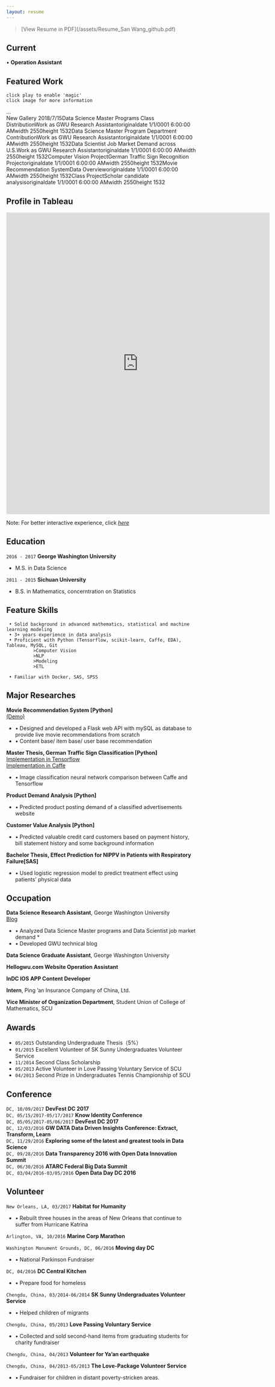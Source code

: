 ```yaml
---
layout: resume
---  
```



>[View Resume in PDF](/assets/Resume_San Wang_github.pdf)  


## Current

•	**Operation Assistant**

## Featured Work 
```
click play to enable 'magic'  
click image for more information
```   
<div id="cp_widget_6ddbbee1-43b7-423a-8ac4-1424eaf31df9">...</div><script type="text/javascript">
var cpo = []; cpo["_object"] ="cp_widget_6ddbbee1-43b7-423a-8ac4-1424eaf31df9"; cpo["_fid"] = "AwEALTuMiWbL";
var _cpmp = _cpmp || []; _cpmp.push(cpo);
(function() { var cp = document.createElement("script"); cp.type = "text/javascript";
cp.async = true; cp.src = "//www.cincopa.com/media-platform/runtime/libasync.js";
var c = document.getElementsByTagName("script")[0];
c.parentNode.insertBefore(cp, c); })(); </script><noscript><span>New Gallery 2018/7/15</span><span>Data Science Master Programs Class  Distribution</span><span>Work as GWU Research Assistant</span><span>originaldate</span><span> 1/1/0001 6:00:00 AM</span><span>width</span><span> 2550</span><span>height</span><span> 1532</span><span>Data Science Master Program Department Contribution</span><span>Work as GWU Research Assistant</span><span>originaldate</span><span> 1/1/0001 6:00:00 AM</span><span>width</span><span> 2550</span><span>height</span><span> 1532</span><span>Data Scientist Job Market Demand across U.S.</span><span>Work as GWU Research Assistant</span><span>originaldate</span><span> 1/1/0001 6:00:00 AM</span><span>width</span><span> 2550</span><span>height</span><span> 1532</span><span>Computer Vision Project</span><span>German Traffic Sign Recognition Project</span><span>originaldate</span><span> 1/1/0001 6:00:00 AM</span><span>width</span><span> 2550</span><span>height</span><span> 1532</span><span>Movie Recommendation System</span><span>Data Overview</span><span>originaldate</span><span> 1/1/0001 6:00:00 AM</span><span>width</span><span> 2550</span><span>height</span><span> 1532</span><span>Class Project</span><span>Scholar candidate analysis</span><span>originaldate</span><span> 1/1/0001 6:00:00 AM</span><span>width</span><span> 2550</span><span>height</span><span> 1532</span></noscript>  

## Profile in Tableau  
<iframe seamless frameborder="0" src="https://public.tableau.com/views/Profile_25/Profile?:embed=yes&:display_count=yes&:showVizHome=no" width = '700' height = '800' scrolling='yes' ></iframe>    

Note: For better interactive experience, click [*here*](https://public.tableau.com/profile/san.wang#!/vizhome/Profile_25/Profile)  

## Education

`2016 - 2017`
 __George Washington University__
* M.S. in Data Science

`2011 - 2015`
__Sichuan University__
* B.S. in Mathematics, concerntration on Statistics 


## Feature Skills    

```
 • Solid background in advanced mathematics, statistical and machine learning modeling 
 • 3+ years experience in data analysis    
 • Proficient with Python (Tensorflow, scikit-learn, Caffe, EDA), Tableau, MySQL, Git  
          >Computer Vision  
          >NLP
          >Modeling  
          >ETL  
   
 • Familiar with Docker, SAS, SPSS  
```


## Major Researches  

**Movie Recommendation System [Python]**  
[(Demo)](https://san-wang.github.io/blog/Movie_Recommender/)                  
* •	Designed and developed a Flask web API with mySQL as database to provide live movie recommendations from scratch
* •	Content base/ item base/ user base recommendation  

**Master Thesis, German Traffic Sign Classification [Python]**
[Implementation in Tensorflow](https://san-wang.github.io/blog/GTSRB_Tensorflow/)   
[Implementation in Caffe](https://san-wang.github.io/blog/GTSRB_Caffe/)  
* •	Image classification neural network comparison between Caffe and Tensorflow

**Product Demand Analysis [Python]**  
* •	Predicted product posting demand of a classified advertisements website 

**Customer Value Analysis [Python]**                                   
* •	Predicted valuable credit card customers based on payment history, bill statement history and some background information  

**Bachelor Thesis, Effect Prediction for NIPPV in Patients with Respiratory Failure[SAS]**              
* •	Used logistic regression model to predict treatment effect using patients’ physical data                                 


## Occupation

__Data Science Research Assistant__, George Washington University   
[Blog](https://dataprograms.gwu.edu/overview/)   
* • Analyzed Data Science Master programs and Data Scientist job market demand  *
* • Developed GWU technical blog

__Data Science Graduate Assistant__, George Washington University 

__Hellogwu.com Website Operation Assistant__

__InDC IOS APP Content Developer__
 
__Intern__, Ping ’an Insurance Company of China, Ltd.

__Vice Minister of Organization Department__, Student Union of College of Mathematics, SCU      


## Awards
* `05/2015` Outstanding Undergraduate Thesis（5%） 
* `01/2015` Excellent Volunteer of SK Sunny Undergraduates Volunteer Service  
* `11/2014` Second Class Scholarship   
* `05/2013` Active Volunteer in Love Passing Voluntary Service of SCU  
* `04/2013` Second Prize in Undergraduates Tennis Championship of SCU


## Conference

`DC, 10/09/2017` **DevFest DC 2017**  
`DC, 05/15/2017-05/17/2017` **Know Identity Conference**  
`DC, 05/05/2017-05/06/2017` **DevFest DC 2017**  
`DC, 12/03/2016` **GW DATA Data Driven Insights Conference: Extract, Transform, Learn**  
`DC, 11/29/2016` **Exploring some of the latest and greatest tools in Data Science**  
`DC, 09/28/2016` **Data Transparency 2016 with Open Data Innovation Summit**  
`DC, 06/30/2016` **ATARC Federal Big Data Summit**  
`DC, 03/04/2016-03/05/2016` **Open Data Day DC 2016**  


## Volunteer

`New Orleans, LA, 03/2017` **Habitat for Humanity**	                                             
* •	Rebuilt three houses in the areas of New Orleans that continue to suffer from Hurricane Katrina


`Arlington, VA, 10/2016` **Marine Corp Marathon**	                                                        


`Washington Monument Grounds, DC, 06/2016` **Moving day DC**                                         
* • National Parkinson Fundraiser


`DC, 04/2016` **DC Central Kitchen**
*  • Prepare food for homeless


`Chengdu, China, 03/2014-06/2014` **SK Sunny Undergraduates Volunteer Service**	                         
* •	Helped children of migrants  


`Chengdu, China, 05/2013` **Love Passing Voluntary Service**	                                         
* •	Collected and sold second-hand items from graduating students for charity fundraiser


`Chengdu, China, 04/2013` **Volunteer for Ya’an earthquake**               


`Chengdu, China, 04/2013-05/2013` **The Love-Package Volunteer Service**                                      
* •	Fundraiser for children in distant poverty-stricken areas.


<!-- ### Footer

Last updated: July, 2018 -->


